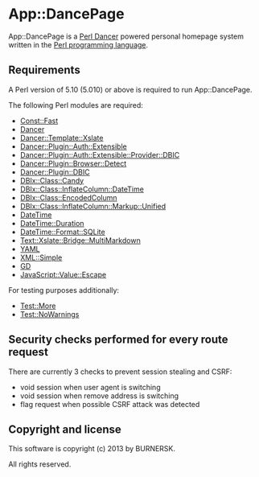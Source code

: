 App::DancePage
==============

App::DancePage is a [Perl Dancer](http://perldancer.org/) powered personal
homepage system written in the
[Perl programming language](http://www.perl.org/).

Requirements
------------

A Perl version of 5.10 (5.010) or above is required to run App::DancePage.

The following Perl modules are required:

* [Const::Fast](http://p3rl.org/Const::Fast)
* [Dancer](http://p3rl.org/Dancer)
* [Dancer::Template::Xslate](http://p3rl.org/Dancer::Template::Xslate)
* [Dancer::Plugin::Auth::Extensible](http://p3rl.org/Dancer::Plugin::Auth::Extensible)
* [Dancer::Plugin::Auth::Extensible::Provider::DBIC](http://p3rl.org/Dancer::Plugin::Auth::Extensible)
* [Dancer::Plugin::Browser::Detect](http://p3rl.org/Dancer::Plugin::Browser::Detect)
* [Dancer::Plugin::DBIC](http://p3rl.org/Dancer::Plugin::DBIC)
* [DBIx::Class::Candy](http://p3rl.org/DBIx::Class::Candy)
* [DBIx::Class::InflateColumn::DateTime](http://p3rl.org/DBIx::Class::InflateColumn::DateTime)
* [DBIx::Class::EncodedColumn](http://p3rl.org/DBIx::Class::EncodedColumn)
* [DBIx::Class::InflateColumn::Markup::Unified](http://p3rl.org/DBIx::Class::InflateColumn::Markup::Unified)
* [DateTime](http://p3rl.org/DateTime)
* [DateTime::Duration](http://p3rl.org/DateTime::Duration)
* [DateTime::Format::SQLite](http://p3rl.org/DateTime::Format::SQLite)
* [Text::Xslate::Bridge::MultiMarkdown](http://p3rl.org/Text::Xslate::Bridge::MultiMarkdown)
* [YAML](http://p3rl.org/YAML)
* [XML::Simple](http://p3rl.org/XML::Simple)
* [GD](http://p3rl.org/GD)
* [JavaScript::Value::Escape](http://p3rl.org/JavaScript::Value::Escape)

For testing purposes additionally:

* [Test::More](http://p3rl.org/Test::More)
* [Test::NoWarnings](http://p3rl.org/Test::NoWarnings)

Security checks performed for every route request
-------------------------------------------------

There are currently 3 checks to prevent session stealing and CSRF:

* void session when user agent is switching
* void session when remove address is switching
* flag request when possible CSRF attack was detected

Copyright and license
---------------------

This software is copyright (c) 2013 by BURNERSK.
 
All rights reserved.
